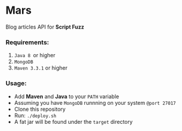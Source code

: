# Mars
Blog articles API for **Script Fuzz**

### Requirements:
1. ```Java 8 ```or higher
2. ```MongoDB```
3. ```Maven 3.3.1``` or higher

### Usage:
* Add **Maven** and **Java** to your ```PATH``` variable
* Assuming you have ```MongoDB``` runnning on your system ```@port 27017```
* Clone this repository
* Run: ```./deploy.sh```
* A fat jar will be found under the ```target``` directory
